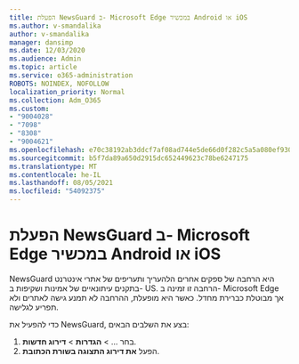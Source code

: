 ```yaml
---
title: הפעלת NewsGuard ב- Microsoft Edge במכשיר Android או iOS
ms.author: v-smandalika
author: v-smandalika
manager: dansimp
ms.date: 12/03/2020
ms.audience: Admin
ms.topic: article
ms.service: o365-administration
ROBOTS: NOINDEX, NOFOLLOW
localization_priority: Normal
ms.collection: Adm_O365
ms.custom:
- "9004028"
- "7098"
- "8308"
- "9004621"
ms.openlocfilehash: e70c38192ab3ddcf7af08ad744e5de66d0f282c5a5a080ef930f5f50b9f9e3d6
ms.sourcegitcommit: b5f7da89a650d2915dc652449623c78be6247175
ms.translationtype: MT
ms.contentlocale: he-IL
ms.lasthandoff: 08/05/2021
ms.locfileid: "54092375"
---
```

# <a name="turn-on-newsguard-in-microsoft-edge-on-an-android-or-ios-device"></a>הפעלת NewsGuard ב- Microsoft Edge במכשיר Android או iOS

NewsGuard היא הרחבה של ספקים אחרים הלהעריך ותעריפים של אתרי אינטרנט בתקנים עיתונאיים של אמינות ושקיפות ב- US. הרחבה זו זמינה ב- Microsoft Edge אך מבוטלת כברירת מחדל. כאשר היא מופעלת, ההרחבה לא תמנע גישה לאתרים ולא תפריע לגלישה.

כדי להפעיל את NewsGuard, בצע את השלבים הבאים:
1. בחר ... > **הגדרות**  >  **דירוג חדשות**.
2. הפעל **את דירוג התצוגה בשורת הכתובת**.